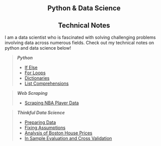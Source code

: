 ## <center>Python & Data Science</center>
## <center>Technical Notes</center>

I am a data scientist who is fascinated with solving challenging problems involving data across numerous fields. Check out my technical notes on python and data science below!

> **_Python_**
> - [If Else](https://rakeshbhatia.github.io/notes/python/if_else)
> - [For Loops](https://rakeshbhatia.github.io/notes/python/for_loops)
> - [Dictionaries](https://rakeshbhatia.github.io/notes/python/dictionaries)
> - [List Comprehensions](https://rakeshbhatia.github.io/notes/python/list_comprehensions)

> **_Web Scraping_**
> - [Scraping NBA Player Data](https://rakeshbhatia.github.io/notes/web_scraping/scraping_nba_player_data)

>**_Thinkful Data Science_**
> - [Preparing Data](https://rakeshbhatia.github.io/notes/thinkful/preparing_data)
> - [Fixing Assumptions](https://rakeshbhatia.github.io/notes/thinkful/fixing_assumptions)
> - [Analysis of Boston House Prices](https://rakeshbhatia.github.io/notes/thinkful/analysis_of_boston_house_prices)
> - [In Sample Evaluation and Cross Validation](https://rakeshbhatia.github.io/notes/thinkful/in_sample_evaluation_and_cross_validation)

